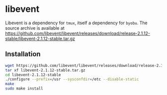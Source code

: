 # libevent

Libevent is a dependency for `tmux`, itself a dependency for `byobu`.
The source archive is available at https://github.com/libevent/libevent/releases/download/release-2.1.12-stable/libevent-2.1.12-stable.tar.gz

## Installation

```sh
wget https://github.com/libevent/libevent/releases/download/release-2.1.12-stable/libevent-2.1.12-stable.tar.gz
tar xf libevent-2.1.12-stable.tar.gz
cd libevent-2.1.12-stable
./configure --prefix=/usr --sysconfdir=/etc --disable-static
make
sudo make install
```


